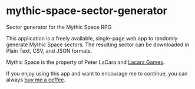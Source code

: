 # mythic-space-sector-generator

Sector generator for the Mythic Space RPG

This application is a freely available, single-page web app to randomly generate Mythic Space sectors. The resulting sector can be downloaded in Plain Text, CSV, and JSON formats.

Mythic Space is the property of Peter LaCara and [Lacara Games](https://lacara-games.itch.io/).

If you enjoy using this app and want to encourage me to continue, you can always [buy me a coffee](https://www.buymeacoffee.com/codemonki).
